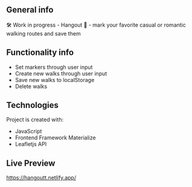 ## General info

🛠 Work in progress - Hangout 👣 - mark your favorite casual or romantic walking routes and save them

## Functionality info

- Set markers through user input
- Create new walks through user input
- Save new walks to localStorage
- Delete walks

## Technologies

Project is created with:

- JavaScript
- Frontend Framework Materialize
- Leafletjs API

## Live Preview

https://hangoutt.netlify.app/
